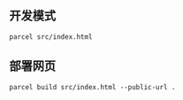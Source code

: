 ## 开发模式

```
parcel src/index.html
```

## 部署网页

```
parcel build src/index.html --public-url .
```
